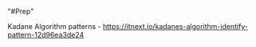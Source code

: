 "#Prep" 

Kadane Algorithm patterns - https://itnext.io/kadanes-algorithm-identify-pattern-12d96ea3de24
